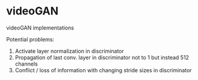 # videoGAN
videoGAN implementations


Potential problems:
1. Activate layer normalization in discriminator
2. Propagation of last conv. layer in discriminator not to 1 but instead 512 channels
3. Conflict / loss of information with changing stride sizes in discriminator